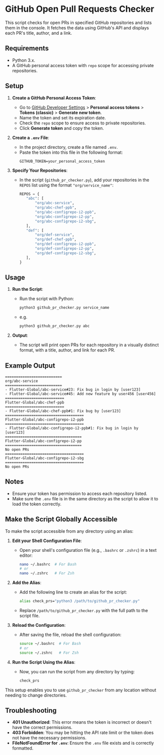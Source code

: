# GitHub Open Pull Requests Checker

This script checks for open PRs in specified GitHub repositories and lists them in the console. It fetches the data using GitHub's API and displays each PR's title, author, and a link.

## Requirements

- Python 3.x.
- A GitHub personal access token with `repo` scope for accessing private repositories.

## Setup

1. **Create a GitHub Personal Access Token**:
   - Go to [GitHub Developer Settings](https://github.com/settings/tokens) > **Personal access tokens** > **Tokens (classic)** > **Generate new token**.
   - Name the token and set its expiration date.
   - Check the `repo` scope to ensure access to private repositories.
   - Click **Generate token** and copy the token.

2. **Create a `.env` File**:
   - In the project directory, create a file named `.env`.
   - Paste the token into this file in the following format:
     ```plaintext
     GITHUB_TOKEN=your_personal_access_token
     ```

3. **Specify Your Repositories**:
   - In the script (`github_pr_checker.py`), add your repositories in the `REPOS` list using the format `"org/service_name"`:
     ```python
     REPOS = {
        "abc": [
            "org/abc-service",
            "org/abc-chef-ppb",
            "org/abc-configrepo-i2-ppb",
            "org/abc-configrepo-i2-pp",
            "org/abc-configrepo-i2-sbg",    
        ],
        "def": [
            "org/def-service",
            "org/def-chef-ppb",
            "org/def-configrepo-i2-ppb",
            "org/def-configrepo-i2-pp",
            "org/def-configrepo-i2-sbg",
        ],
     }
     ```

## Usage

1. **Run the Script**:
   - Run the script with Python:
     ```bash
     python3 github_pr_checker.py service_name
     ```
    - e.g.
        ```bash
        python3 github_pr_checker.py abc
        ```

2. **Output**:
   - The script will print open PRs for each repository in a visually distinct format, with a title, author, and link for each PR.

## Example Output

```
==========================
org/abc-service
==========================
- Flutter-Global/abc-service#23: Fix bug in login by [user123]
- Flutter-Global/abc-service#45: Add new feature by user456 [user456]
===========================
Flutter-Global/abc-chef-ppb
===========================
- Flutter-Global/abc-chef-ppb#1: Fix bug by [user123]
====================================
Flutter-Global/abc-configrepo-i2-ppb
====================================
- Flutter-Global/abc-configrepo-i2-ppb#1: Fix bug in login by [user123]
===================================
Flutter-Global/abc-configrepo-i2-pp
===================================
No open PRs
====================================
Flutter-Global/abc-configrepo-i2-sbg
====================================
No open PRs
```

## Notes

- Ensure your token has permission to access each repository listed.
- Make sure the `.env` file is in the same directory as the script to allow it to load the token correctly.

## Make the Script Globally Accessible

To make the script accessible from any directory using an alias:

1. **Edit your Shell Configuration File**:
   - Open your shell's configuration file (e.g., `.bashrc` or `.zshrc`) in a text editor:
     ```bash
     nano ~/.bashrc  # For Bash
     # or
     nano ~/.zshrc   # For Zsh
     ```

2. **Add the Alias**:
   - Add the following line to create an alias for the script:
     ```bash
     alias check_prs="python3 /path/to/github_pr_checker.py"
     ```
   - Replace `/path/to/github_pr_checker.py` with the full path to the script file.

3. **Reload the Configuration**:
   - After saving the file, reload the shell configuration:
     ```bash
     source ~/.bashrc  # For Bash
     # or
     source ~/.zshrc   # For Zsh
     ```

4. **Run the Script Using the Alias**:
   - Now, you can run the script from any directory by typing:
     ```bash
     check_prs
     ``` 

This setup enables you to use `github_pr_checker` from any location without needing to change directories.

## Troubleshooting

- **401 Unauthorized**: This error means the token is incorrect or doesn't have the correct permissions.
- **403 Forbidden**: You may be hitting the API rate limit or the token does not have the necessary permissions.
- **FileNotFoundError for `.env`**: Ensure the `.env` file exists and is correctly formatted.
